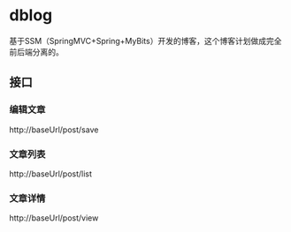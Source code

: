 # dblog

基于SSM（SpringMVC+Spring+MyBits）开发的博客，这个博客计划做成完全前后端分离的。

## 接口

### 编辑文章

http://baseUrl/post/save
### 文章列表

http://baseUrl/post/list

### 文章详情

http://baseUrl/post/view
